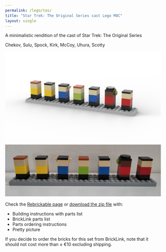 ```yaml
---
permalink: /lego/tos/
title: "Star Trek: The Original Series cast Lego MOC"
layout: single
---
```


A minimalistic rendition of the cast of Star Trek: The Original Series

Chekov, Sulu, Spock, Kirk, McCoy, Uhura, Scotty

![render](/images/lego/tos/render.webp)

![photo](/images/lego/tos/photo.webp)

Check the [Rebrickable page](https://rebrickable.com/mocs/MOC-159312) or [download the zip file](https://www.dropbox.com/scl/fi/ne41c1in9zk1ioc7o3vwf/lego-tos-cast.zip?rlkey=jfgm8xnbpwtotwodrddqphxqm&dl=1) with:

- Building instructions with parts list
- BrickLink parts list
- Parts ordering instructions
- Pretty picture

If you decide to order the bricks for this set from BrickLink, note that it should not cost more than ± €10 excluding shipping.
